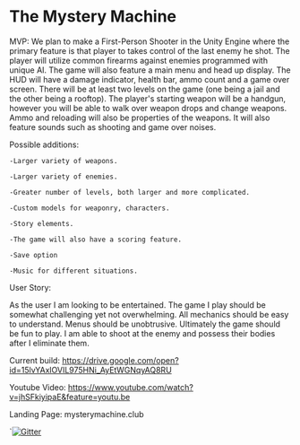 # The Mystery Machine

MVP:
	We plan to make a First-Person Shooter in the Unity Engine where the primary feature is that player to takes control of the last enemy he shot. The player will utilize common firearms against enemies programmed with unique AI. The game will also feature a main menu and head up display. The HUD will have a damage indicator, health bar, ammo count and a game over screen. There will be at least two levels on the game (one being a jail and the other being a rooftop). The player's starting weapon will be a handgun, however you will be able to walk over weapon drops and change weapons. Ammo and reloading will also be properties of the weapons. It will also feature sounds such as shooting and game over noises.

Possible additions:

	-Larger variety of weapons.
	
	-Larger variety of enemies.

	-Greater number of levels, both larger and more complicated.

	-Custom models for weaponry, characters.

	-Story elements.
	
	-The game will also have a scoring feature.  
	
	-Save option
	
	-Music for different situations.

User Story:

 As the user I am looking to be entertained. The game I play should be somewhat challenging yet not overwhelming. All mechanics
 should be easy to understand. Menus should be unobtrusive. Ultimately the game should be fun to play. I am able to shoot at the enemy and possess their bodies after I eliminate them. 
 
 

Current build: https://drive.google.com/open?id=15lvYAxlOVIL975HNi_AyEtWGNqyAQ8RU

Youtube Video: https://www.youtube.com/watch?v=jhSFkiyipaE&feature=youtu.be

Landing Page: mysterymachine.club

`[![Gitter](https://badges.gitter.im/Join%20Chat.svg)](https://gitter.im/The-Mystery-Machine1/Lobby?utm_source=badge&utm_medium=badge&utm_campaign=pr-badge&utm_content=badge)
